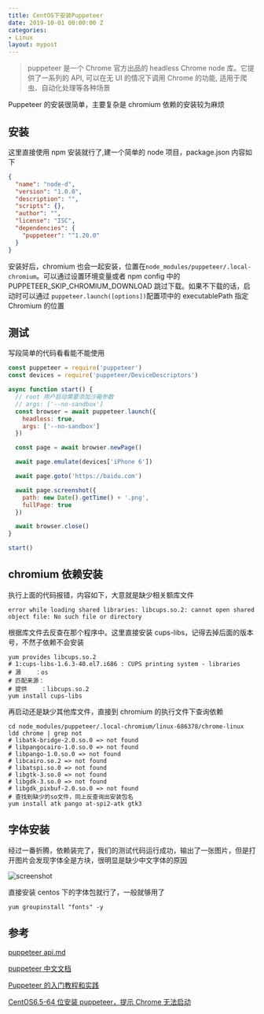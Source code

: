 ```yaml
---
title: CentOS下安装Puppeteer
date: 2019-10-01 00:00:00 Z
categories:
- Linux
layout: mypost
---
```


> puppeteer 是一个 Chrome 官方出品的 headless Chrome node 库。它提供了一系列的 API, 可以在无 UI 的情况下调用 Chrome 的功能, 适用于爬虫、自动化处理等各种场景

Puppeteer 的安装很简单，主要复杂是 chromium 依赖的安装较为麻烦

## 安装

这里直接使用 npm 安装就行了,建一个简单的 node 项目，package.json 内容如下

```json
{
  "name": "node-d",
  "version": "1.0.0",
  "description": "",
  "scripts": {},
  "author": "",
  "license": "ISC",
  "dependencies": {
    "puppeteer": "^1.20.0"
  }
}
```

安装好后，chromium 也会一起安装，位置在`node_modules/puppeteer/.local-chromium`。可以通过设置环境变量或者 npm config 中的 PUPPETEER_SKIP_CHROMIUM_DOWNLOAD 跳过下载。如果不下载的话，启动时可以通过 `puppeteer.launch([options])`配置项中的 executablePath 指定 Chromium 的位置

## 测试

写段简单的代码看看能不能使用

```js
const puppeteer = require('puppeteer')
const devices = require('puppeteer/DeviceDescriptors')

async function start() {
  // root 用户启动需要添加沙箱参数
  // args: ['--no-sandbox']
  const browser = await puppeteer.launch({
    headless: true,
    args: ['--no-sandbox']
  })

  const page = await browser.newPage()

  await page.emulate(devices['iPhone 6'])

  await page.goto('https://baidu.com')

  await page.screenshot({
    path: new Date().getTime() + '.png',
    fullPage: true
  })

  await browser.close()
}

start()
```

## chromium 依赖安装

执行上面的代码报错，内容如下，大意就是缺少相关额库文件

```
error while loading shared libraries: libcups.so.2: cannot open shared object file: No such file or directory
```

根据库文件去反查在那个程序中。这里直接安装 cups-libs，记得去掉后面的版本号，不然子依赖不会安装

```shell
yum provides libcups.so.2
# 1:cups-libs-1.6.3-40.el7.i686 : CUPS printing system - libraries
# 源    ：os
# 匹配来源：
# 提供    ：libcups.so.2
yum install cups-libs
```

再启动还是缺少其他库文件，直接到 chromium 的执行文件下查询依赖

```
cd node_modules/puppeteer/.local-chromium/linux-686378/chrome-linux
ldd chrome | grep not
# libatk-bridge-2.0.so.0 => not found
# libpangocairo-1.0.so.0 => not found
# libpango-1.0.so.0 => not found
# libcairo.so.2 => not found
# libatspi.so.0 => not found
# libgtk-3.so.0 => not found
# libgdk-3.so.0 => not found
# libgdk_pixbuf-2.0.so.0 => not found
# 查找到缺少的so文件，同上反查询出安装包名
yum install atk pango at-spi2-atk gtk3
```

## 字体安装

经过一番折腾，依赖装完了，我们的测试代码运行成功，输出了一张图片，但是打开图片会发现字体全是方块，很明显是缺少中文字体的原因

![screenshot](screenshot.png)

直接安装 centos 下的字体包就行了，一般就够用了

```shell
yum groupinstall "fonts" -y
```

## 参考

[puppeteer api.md](https://github.com/GoogleChrome/puppeteer/blob/master/docs/api.md)

[puppeteer 中文文档](https://zhaoqize.github.io/puppeteer-api-zh_CN/#/)

[Puppeteer 的入门教程和实践](https://www.cnblogs.com/rennaiqian/p/8325260.html)

[CentOS6.5-64 位安装 puppeteer，提示 Chrome 无法启动](https://segmentfault.com/a/1190000015802337)
